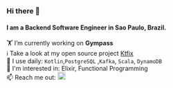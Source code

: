 ### Hi there 👋
#### I am a Backend Software Engineer in Sao Paulo, Brazil.


:weight_lifting:  I’m currently working on **Gympass**  
ℹ️ Take a look at my open source project [Ktfix](https://github.com/BordalloG/ktfix)  
:hammer: I use daily: `Kotlin`,`PostgreSQL` ,`Kafka`, `Scala`, `DynamoDB`    
:thinking: I'm interested in: Elixir, Functional Programming  
📫 Reach me out: 
<a href="https://www.linkedin.com/in/guilhermebordallo/">
  <img  alt="BordalloG LinkedIN" width="18px" src="https://raw.githubusercontent.com/peterthehan/peterthehan/master/assets/linkedin.svg" />
</a>
